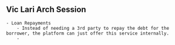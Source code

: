 ## Vic Lari Arch Session
	- Loan Repayments
		- Instead of needing a 3rd party to repay the debt for the borrower, the platform can just offer this service internally.
		-